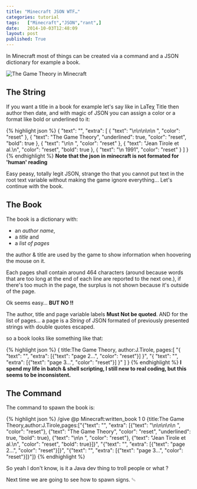 ```yaml
---
title: "Minecraft JSON WTF…"
categories: tutorial
tags:   ["Minecraft","JSON","rant",]
date:   2014-10-03T12:48:09
layout: post
published: True
---
```


In Minecraft most of things can be created via  a command and a JSON dictionary for example a book.

![The Game Theory in Minecraft](https://pbs.twimg.com/media/BzBXPxTIAAAWMIw.jpg "The Game Theory in Minecraft")

## The String

If you want a title in a book for example let's say like in LaTeχ Title then author then date, 
and with magic of JSON you can assign a color or a format like bold or underlined to it:

{% highlight json %}
{
    "text": "",
    "extra": [
        {
            "text": "\n\n\n\n\n      ",
            "color": "reset"
        },
        {
            "text": "The Game Theory",
            "underlined": true,
            "color": "reset",
            "bold": true
        },
        {
            "text": "\n\n      ",
            "color": "reset"
        },
        {
            "text": "Jean Tirole et al.\n",
            "color": "reset",
            "bold": true
        },
        {
            "text": "\n       1991",
            "color": "reset"
        }
    ]
}
{% endhighlight %}
__Note that the json in minecraft is not formated for 'human' reading__

Easy peasy, totally legit JSON, strange tho that you cannot put text in the root text variable without making the game ignore everything…
Let's continue with the book.

## The Book

The book is a dictionary with:

* an _author name_, 
* a _title_ and 
* a _list of pages_

the author & title are used by the game to show information when hoovering the mouse on it.

Each pages shall contain around 464 characters (around because words that are too long at the end of each line are reported to the next one.), if there's too much in the page, the surplus is not shown because it's outside of the page. 

Ok seems easy… **BUT NO ‼**

The author, title and page variable labels **Must Not be quoted**.
AND for the list of pages… a page is a _String_ of JSON formated of previously presented strings with double quotes escaped.

so a book looks like something like that:

{% highlight json %}
{
    title:The Game Theory,
    author:J.Tirole,
    pages:[
        "{
            \"text\": \"\", 
            \"extra\": [{\"text\": \"page 2...\", \"color\": \"reset\"}]
        }", 
        "{
            \"text\": \"\", 
            \"extra\": [{\"text\": \"page 3...\", \"color\": \"reset\"}]
        }"
        ]
}
{% endhighlight %}
__I spend my life in batch & shell scripting, I still new to real coding, but this seems to be inconsistent.__



## The Command

The command to spawn the book is:

{% highlight json %}
/give @p Minecraft:written_book 1 0 {title:The Game Theory,author:J.Tirole,pages:["{\"text\": \"\", \"extra\": [{\"text\": \"\n\n\n\n\n      \", \"color\": \"reset\"}, {\"text\": \"The Game Theory\", \"color\": \"reset\", \"underlined\": true, \"bold\": true}, {\"text\": \"\n\n      \", \"color\": \"reset\"}, {\"text\": \"Jean Tirole et al.\n\", \"color\": \"reset\", \"bold\": true}]}", "{\"text\": \"\", \"extra\": [{\"text\": \"page 2...\", \"color\": \"reset\"}]}", "{\"text\": \"\", \"extra\": [{\"text\": \"page 3...\", \"color\": \"reset\"}]}"]}
{% endhighlight %}


So yeah I don't know, is it a Java dev thing to troll people or what ?

Next time we are going to see how to spawn signs.
␄

